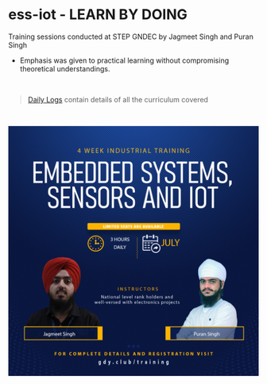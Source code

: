 # ess-iot - LEARN BY DOING 
Training sessions conducted at STEP GNDEC by Jagmeet Singh and Puran Singh

- Emphasis was given to practical learning without compromising theoretical understandings.

<p>&nbsp;</p>

> [Daily Logs](https://github.com/domitechz/ess-iot/tree/main/Daily%20Logs) contain details of all the curriculum covered 

<p>&nbsp;</p>

![training Poster](poster.png)
